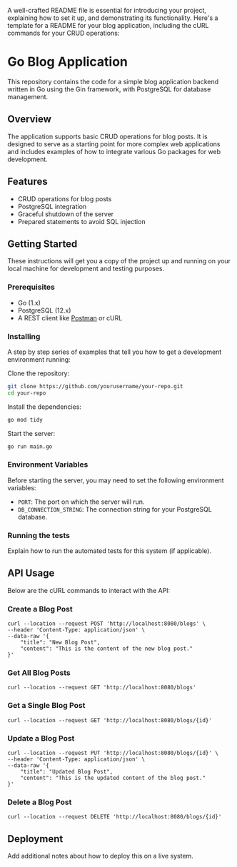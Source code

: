 A well-crafted README file is essential for introducing your project, explaining how to set it up, and demonstrating its functionality. Here's a template for a README for your blog application, including the cURL commands for your CRUD operations:

# Go Blog Application

This repository contains the code for a simple blog application backend written in Go using the Gin framework, with PostgreSQL for database management.

## Overview

The application supports basic CRUD operations for blog posts. It is designed to serve as a starting point for more complex web applications and includes examples of how to integrate various Go packages for web development.

## Features

- CRUD operations for blog posts
- PostgreSQL integration
- Graceful shutdown of the server
- Prepared statements to avoid SQL injection

## Getting Started

These instructions will get you a copy of the project up and running on your local machine for development and testing purposes.

### Prerequisites

- Go (1.x)
- PostgreSQL (12.x)
- A REST client like [Postman](https://www.postman.com/) or cURL

### Installing

A step by step series of examples that tell you how to get a development environment running:

Clone the repository:

```bash
git clone https://github.com/yourusername/your-repo.git
cd your-repo
```

Install the dependencies:

```bash
go mod tidy
```

Start the server:

```bash
go run main.go
```

### Environment Variables

Before starting the server, you may need to set the following environment variables:

- `PORT`: The port on which the server will run.
- `DB_CONNECTION_STRING`: The connection string for your PostgreSQL database.

### Running the tests

Explain how to run the automated tests for this system (if applicable).

## API Usage

Below are the cURL commands to interact with the API:

### Create a Blog Post

```plaintext
curl --location --request POST 'http://localhost:8080/blogs' \
--header 'Content-Type: application/json' \
--data-raw '{
    "title": "New Blog Post",
    "content": "This is the content of the new blog post."
}'
```

### Get All Blog Posts

```plaintext
curl --location --request GET 'http://localhost:8080/blogs'
```

### Get a Single Blog Post

```plaintext
curl --location --request GET 'http://localhost:8080/blogs/{id}'
```

### Update a Blog Post

```plaintext
curl --location --request PUT 'http://localhost:8080/blogs/{id}' \
--header 'Content-Type: application/json' \
--data-raw '{
    "title": "Updated Blog Post",
    "content": "This is the updated content of the blog post."
}'
```

### Delete a Blog Post

```plaintext
curl --location --request DELETE 'http://localhost:8080/blogs/{id}'
```

## Deployment

Add additional notes about how to deploy this on a live system.
